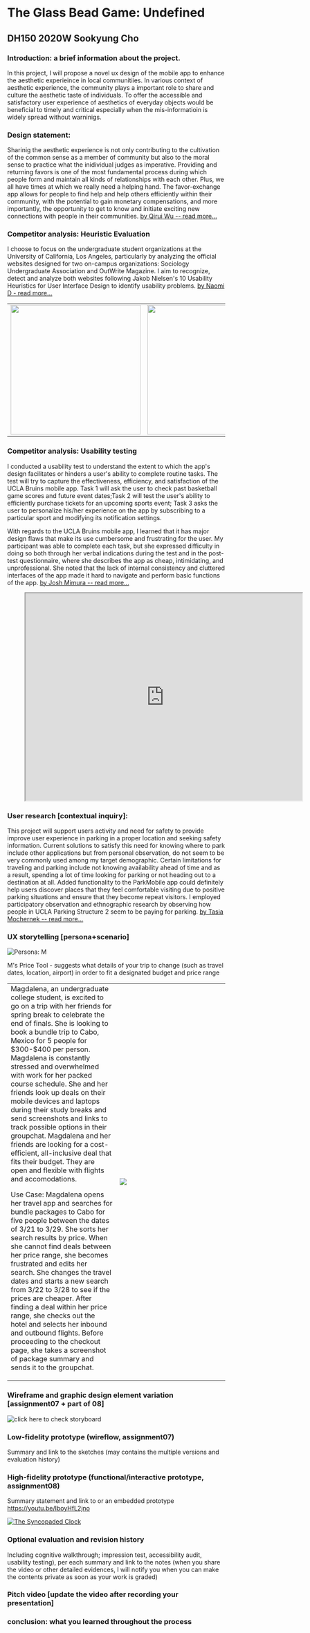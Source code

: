 # The Glass Bead Game: Undefined
## DH150 2020W Sookyung Cho

### Introduction: a brief information about the project. 
In this project, I will propose a novel ux design of the mobile app to enhance the aesthetic experieince in local communitiies. In various context of aesthetic experience, the community plays a important role to share and culture the aesthetic taste of individuals. To offer the accessible and satisfactory user experience of aesthetics of everyday objects would be beneficial to timely and critical especially when the mis-informatioin is widely spread without warninigs. 

### Design statement: 
Sharinig the aesthetic experience is not only contributing to the cultivation of the common sense as a member of community but also to the moral sense to practice what the inidividual judges as imperative. Providing and returning favors is one of the most fundamental process during which people form and maintain all kinds of relationships with each other. Plus, we all have times at which we really need a helping hand. The favor-exchange app allows for people to find help and help others efficiently within their community, with the potential to gain monetary compensations, and more importantly, the opportunity to get to know and initiate exciting new connections with people in their communities. [by Qirui Wu -- read more...](https://wuqirui2016.github.io/dh150/)

### Competitor analysis: Heuristic Evaluation
I choose to focus on the undergraduate student organizations at the University of California, Los Angeles, particularly by analyzing the official websites designed for two on-campus organizations: Sociology Undergraduate Association and OutWrite Magazine. I aim to recognize, detect and analyze both websites following Jakob Nielsen's 10 Usability Heuristics for User Interface Design to identify usability problems. [by Naomi D - read more...](https://github.com/naominzd/Heuristic-Evaluation-DH-150/tree/master/assignment1)

<table>
  <tr>
    <td> <img src="https://user-images.githubusercontent.com/59623164/72333123-27c9e000-3670-11ea-9109-1c60d09c0a48.png" height="300px"> </td>
     <td> <img src="https://user-images.githubusercontent.com/59623164/72333771-382e8a80-3671-11ea-98cc-73a1affb15c5.png" height="300px"> </td>
  </tr>
</table>

### Competitor analysis: Usability testing
I conducted a usability test to understand the extent to which the app's design facilitates or hinders a user's ability to complete routine tasks. The test will try to capture the effectiveness, efficiency, and satisfaction of the UCLA Bruins mobile app. Task 1 will ask the user to check past basketball game scores and future event dates;Task 2 will test the user's ability to efficiently purchase tickets for an upcoming sports event; Task 3 asks the user to personalize his/her experience on the app by subscribing to a particular sport and modifying its notification settings. 

With regards to the UCLA Bruins mobile app, I learned that it has major design flaws that make its use cumbersome and frustrating for the user. My participant was able to complete each task, but she expressed difficulty in doing so both through her verbal indications during the test and in the post-test questionnaire, where she describes the app as cheap, intimidating, and unprofessional. She noted that the lack of internal consistency and cluttered interfaces of the app made it hard to navigate and perform basic functions of the app. [by Josh Mimura -- read more...](https://github.com/joshmimura/DH-150-Assignments/tree/master/assignment02)
  
<figure class="video_container">
  <iframe src="https://drive.google.com/file/d/1yiEDN1tqZ3sDmb-SoFgJF1S73n4gDxAl/preview" width="640" height="480"></iframe>
</figure>


### User research [contextual inquiry]:
This project will support users activity and need for safety to provide improve user experience in parking in a proper location and seeking safety information. Current solutions to satisfy this need for knowing where to park include other applications but from personal observation, do not seem to be very commonly used among my target demographic. Certain limitations for traveling and parking include not knowing availability ahead of time and as a result, spending a lot of time looking for parking or not heading out to a destination at all. Added functionality to the ParkMobile app could definitely help users discover places that they feel comfortable visiting due to positive parking situations and ensure that they become repeat visitors. I employed participatory observation and ethnographic research by observing how people in UCLA Parking Structure 2 seem to be paying for parking. [by Tasia Mochernek -- read more...](https://github.com/tasiamochernak/DH150W2020/blob/master/assignment4/README.md)

### UX storytelling [persona+scenario]
![Persona: M](https://user-images.githubusercontent.com/59623155/74207005-9760ca00-4c32-11ea-9485-5d07234f0151.png)

M's Price Tool - suggests what details of your trip to change (such as travel dates, location, airport) in order to fit a designated budget and price range

<table>
  <tr>
    <td width="50%"> 
Magdalena, an undergraduate college student, is excited to go on a trip with her friends for spring break to celebrate the end of finals. She is looking to book a bundle trip to Cabo, Mexico for 5 people for $300-$400 per person. Magdalena is constantly stressed and overwhelmed with work for her packed course schedule. She and her friends look up deals on their mobile devices and laptops during their study breaks and send screenshots and links to track possible options in their groupchat. Magdalena and her friends are looking for a cost-efficient, all-inclusive deal that fits their budget. They are open and flexible with flights and accomodations.

Use Case: Magdalena opens her travel app and searches for bundle packages to Cabo for five people between the dates of 3/21 to 3/29. She sorts her search results by price. When she cannot find deals between her price range, she becomes frustrated and edits her search. She changes the travel dates and starts a new search from 3/22 to 3/28 to see if the prices are cheaper. After finding a deal within her price range, she checks out the hotel and selects her inbound and outbound flights. Before proceeding to the checkout page, she takes a screenshot of package summary and sends it to the groupchat.
   </td>
  <td width="50%"> <img src="https://user-images.githubusercontent.com/59623155/74217609-cbe97b80-4c5c-11ea-8f33-7336a2b92f5d.png"> </td>
</tr>
</table>

### Wireframe and graphic design element variation [assignment07 + part of 08]
![click here to check storyboard](https://static.wixstatic.com/media/3e25e1_5ad745a2bc8b4f46b9471516b2a74e37~mv2_d_1880_1254_s_2.png/v1/fill/w_1880,h_1100,al_c,q_95/Screen%20Shot%202019-06-02%20at%203_55_37%20PM.webp)

### Low-fidelity prototype (wireflow, assignment07)
Summary and link to the sketches (may contains the multiple versions and evaluation history)


### High-fidelity prototype (functional/interactive prototype, assignment08)
Summary statement and link to or an embedded prototype
https://youtu.be/IboyHfL2jno





[![The Syncopaded Clock](http://img.youtube.com/vi/IboyHfL2jno/0.jpg)](https://www.youtube.com/watch?v=IboyHfL2jno "L. Anderson")


### Optional evaluation and revision history 
Including cognitive walkthrough; impression test, accessibility audit, usability testing), per each summary and link to the notes (when you share the video or other detailed evidences, I will notify you when you can make the contents private as soon as your work is graded)

### Pitch video [update the video after recording your presentation]

### conclusion: what you learned throughout the process


